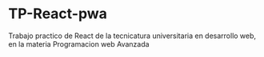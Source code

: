# TP-React-pwa
Trabajo practico de React de la tecnicatura universitaria en desarrollo web, en la materia Programacion web Avanzada
